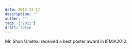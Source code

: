 ```yaml
---
date: 2012-11-17
description: ""
auther: ""
tags: ["2012"]
draft: false
---
```

Mr. Shun Umetsu received a best poster award in IFMIA2012.
<!--more-->
